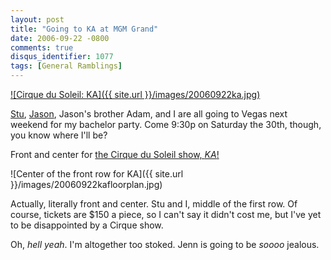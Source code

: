 ```yaml
---
layout: post
title: "Going to KA at MGM Grand"
date: 2006-09-22 -0800
comments: true
disqus_identifier: 1077
tags: [General Ramblings]
---
```

[![Cirque du Soleil:
KA]({{ site.url }}/images/20060922ka.jpg)](http://www.mgmgrand.com/entertainment/ka-cirque-du-soleil-show.aspx)

 [Stu](http://www.stuartthompson.net),
[Jason](http://www.meyercentral.com/), Jason's brother Adam, and I are
all going to Vegas next weekend for my bachelor party. Come 9:30p on
Saturday the 30th, though, you know where I'll be?

 Front and center for [the Cirque du Soleil show,
*KA*!](http://www.mgmgrand.com/entertainment/ka-cirque-du-soleil-show.aspx)

 ![Center of the front row for
KA]({{ site.url }}/images/20060922kafloorplan.jpg)

 Actually, literally front and center. Stu and I, middle of the first
row. Of course, tickets are $150 a piece, so I can't say it didn't cost
me, but I've yet to be disappointed by a Cirque show.

 Oh, *hell yeah*. I'm altogether too stoked. Jenn is going to be *soooo*
jealous.

